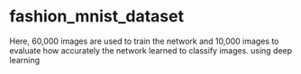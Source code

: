 # fashion_mnist_dataset
Here, 60,000 images are used to train the network and 10,000 images to evaluate how accurately the network learned to classify images.
using deep learning 

